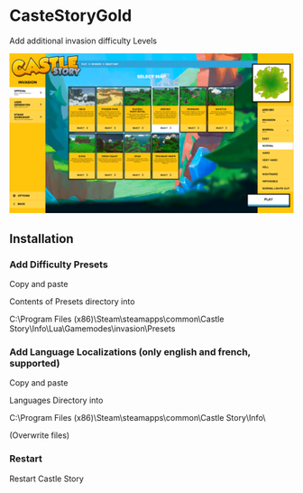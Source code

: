 # CasteStoryGold

Add additional invasion difficulty Levels

![Image of Very Hard Difficulty](https://github.com/ai4life/CasteStoryGold/blob/master/moreDifficulties.png)

## Installation

### Add Difficulty Presets
Copy and paste 

Contents of Presets directory into 

C:\Program Files (x86)\Steam\steamapps\common\Castle Story\Info\Lua\Gamemodes\invasion\Presets

### Add Language Localizations (only english and french, supported)
Copy and paste 

Languages Directory into

C:\Program Files (x86)\Steam\steamapps\common\Castle Story\Info\

(Overwrite files)

### Restart
Restart Castle Story
